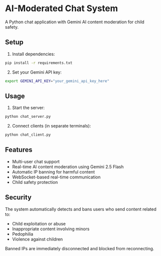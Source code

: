 # AI-Moderated Chat System

A Python chat application with Gemini AI content moderation for child safety.

## Setup

1. Install dependencies:
```bash
pip install -r requirements.txt
```

2. Set your Gemini API key:
```bash
export GEMINI_API_KEY="your_gemini_api_key_here"
```

## Usage

1. Start the server:
```bash
python chat_server.py
```

2. Connect clients (in separate terminals):
```bash
python chat_client.py
```

## Features

- Multi-user chat support
- Real-time AI content moderation using Gemini 2.5 Flash
- Automatic IP banning for harmful content
- WebSocket-based real-time communication
- Child safety protection

## Security

The system automatically detects and bans users who send content related to:
- Child exploitation or abuse
- Inappropriate content involving minors
- Pedophilia
- Violence against children

Banned IPs are immediately disconnected and blocked from reconnecting.